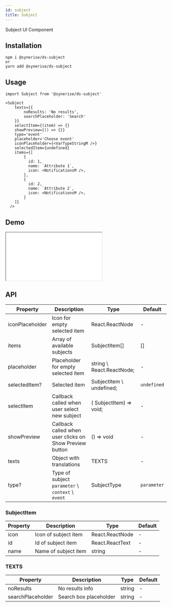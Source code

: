 ```yaml
---
id: subject
title: Subject
---
```


Subject UI Component

## Installation
```
npm i @synerise/ds-subject
or
yarn add @synerise/ds-subject
```

## Usage
```
import Subject from '@synerise/ds-subject'

<Subject
    texts={{
        noResults: 'No results',
        searchPlaceholder: 'Search'
    }}
    selectItem={(item) => {}
    showPreview={() => {}}
    type='event'
    placeholder='Choose event'
    iconPlaceholder={<VarTypeStringM />}
    selectedItem={undefined}
    items={[
        {
          id: 1,
          name: `Attribute 1`,
          icon: <NotificationsM />,
        },
        {
          id: 2,
          name: `Attribute 2`,
          icon: <NotificationsM />,
        }
    ]}
  />

```

## Demo

<iframe src="/storybook-static/iframe.html?id=components-subject--default"></iframe>

## API

| Property        | Description                                             | Type                                | Default     | 
| ---------       | ------                                                  | ------                              | -----       | 
| iconPlaceholder | Icon for empty selected item                            | React.ReactNode           | -           | 
| items           | Array of available subjects                             | SubjectItem[]             | []          | 
| placeholder     | Placeholder for empty selected item                     | string \ React.ReactNode; | -           | 
| selectedItem?   | Selected item                                           | SubjectItem \ undefined;  | `undefined` | 
| selectItem      | Callback called when user select new subject            | ( SubjectItem) => void;   | -           | 
| showPreview     | Callback called when user clicks on Show Preview button | () => void                | -           | 
| texts           | Object with translations                                | TEXTS                     | -           | 
| type?           | Type of subject `parameter` \ `context` \ `event`       | SubjectType               | `parameter` | 
 
 

### SubjectItem

| Property  | Description          | Type            | Default | 
| --------- | ------               | ------          | -----   |
| icon      | Icon of subject item | React.ReactNode | -      | 
| id        | Id of subject item   | React.ReactText | -       | 
| name      | Name of subject item | string          | -      | 
 

### TEXTS
| Property          | Description            | Type   | Default | 
| ---------         | ------                 | ------ | -----   | 
| noResults         | No results info        | string | -       | 
| searchPlaceholder | Search box placeholder | string | -       | 

    

